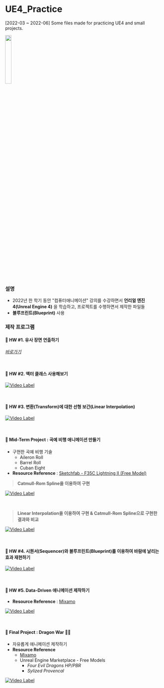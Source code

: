 # UE4_Practice

[2022-03 ~ 2022-06] Some files made for practicing UE4 and small projects.

<img src="https://upload.wikimedia.org/wikipedia/commons/thumb/2/20/UE_Logo_Black_Centered.svg/1200px-UE_Logo_Black_Centered.svg.png" width="20%" height="20%"></img>

### 설명
- 2022년 한 학기 동안 "컴퓨터애니메이션" 강의를 수강하면서 **언리얼 엔진 4(Unreal Engine 4)** 을 학습하고, 프로젝트를 수행하면서 제작한 파일들
- **블루프린트(Blueprint)** 사용

### 제작 프로그램

#### 🔴 **HW #1. 유사 장면 연출하기** 

*[바로가기](https://github.com/starrykss/UE4_Practice/blob/main/Etc/CA_HW1.pdf)*

<br>

#### 🔴 **HW #2. 액터 클래스 사용해보기**

[![Video Label](http://img.youtube.com/vi/sIEf0BruoNc/0.jpg)](https://youtu.be/sIEf0BruoNc)

<br>

#### 🔴 **HW #3. 변환(Transform)에 대한 선형 보간(Linear Interpolation)**

[![Video Label](http://img.youtube.com/vi/BGOypW7lKPE/0.jpg)](https://youtu.be/BGOypW7lKPE)

<br>

#### 🔴 **Mid-Term Project : 곡예 비행 애니메이션 만들기**

- 구현한 곡예 비행 기술
  - Aileron Roll
  - Barrel Roll
  - Cuban Eight
- **Resource Reference** : [Sketchfab - F35C Lightning II (Free Model)](https://sketchfab.com/3d-models/f-35c-lightning-ii-48b015e7113d41b1afa9ef37470426ed)

> **Catmull-Rom Spline을 이용하여 구현**

[![Video Label](http://img.youtube.com/vi/zBaV2RDxW6w/0.jpg)](https://youtu.be/zBaV2RDxW6w)

<br>

> **Linear Interpolation을 이용하여 구현 & Catmull-Rom Spline으로 구현한 결과와 비교**

[![Video Label](http://img.youtube.com/vi/Vxv97Yv7wU8/0.jpg)](https://youtu.be/Vxv97Yv7wU8)

<br>

#### 🔴 **HW #4. 시퀀서(Sequencer)와 블루프린트(Blueprint)를 이용하여 바람에 날리는 효과 재현하기**

[![Video Label](http://img.youtube.com/vi/IIwBbIF-8go/0.jpg)](https://youtu.be/IIwBbIF-8go)

<br>

#### 🔴 **HW #5. Data-Driven 애니메이션 제작하기**
- **Resource Reference** : [Mixamo](https://www.mixamo.com/)

[![Video Label](http://img.youtube.com/vi/r9j3Rk6rv88/0.jpg)](https://youtu.be/LtinKLxSdXw)

<br>

#### 🔴 **Final Project : Dragon War** 🐉🏰
- 자유롭게 애니메이션 제작하기
- **Resource Reference**
  - [Mixamo](https://www.mixamo.com/)
  - Unreal Engine Marketplace - Free Models
    - *Four Evil Dragons HP/PBR*
    - *Sylized Provencal*

[![Video Label](http://img.youtube.com/vi/LtinKLxSdXw/0.jpg)](https://youtu.be/LtinKLxSdXw)

<br>
